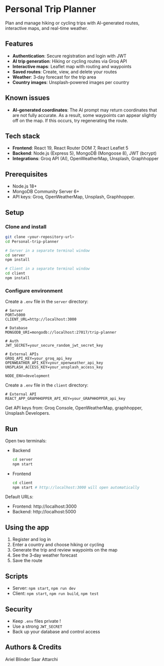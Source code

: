 # Personal Trip Planner

Plan and manage hiking or cycling trips with AI-generated routes, interactive maps, and real-time weather.

## Features

- **Authentication**: Secure registration and login with JWT
- **AI trip generation**: Hiking or cycling routes via Groq API
- **Interactive maps**: Leaflet map with routing and waypoints
- **Saved routes**: Create, view, and delete your routes
- **Weather**: 3‑day forecast for the trip area
- **Country images**: Unsplash-powered images per country

## Known issues

- **AI-generated coordinates**: The AI prompt may return coordinates that are not fully accurate. As a result, some waypoints can appear slightly off on the map. If this occurs, try regenerating the route.


## Tech stack

- **Frontend**: React 19, React Router DOM 7, React Leaflet 5
- **Backend**: Node.js (Express 5), MongoDB (Mongoose 8), JWT (bcrypt)
- **Integrations**: Groq API (AI), OpenWeatherMap, Unsplash, Graphhopper

## Prerequisites

- Node.js 18+
- MongoDB Community Server 6+
- API keys: Groq, OpenWeatherMap, Unsplash, Graphhopper.

## Setup

### Clone and install

```bash
git clone <your-repository-url>
cd Personal-trip-planner

# Server in a separate terminal window
cd server
npm install

# Client in a separate terminal window
cd client
npm install
```

### Configure environment

Create a `.env` file in the `server` directory:

```env
# Server
PORT=5000
CLIENT_URL=http://localhost:3000

# Database
MONGODB_URI=mongodb://localhost:27017/trip-planner

# Auth
JWT_SECRET=your_secure_random_jwt_secret_key

# External APIs
GROQ_API_KEY=your_groq_api_key
OPENWEATHER_API_KEY=your_openweather_api_key
UNSPLASH_ACCESS_KEY=your_unsplash_access_key

NODE_ENV=development
```

Create a `.env` file in the `client` directory:

```env
# External API
REACT_APP_GRAPHHOPPER_API_KEY=your_GRAPHHOPPER_api_key
```

Get API keys from: Groq Console, OpenWeatherMap, graphhopper, Unsplash Developers.

## Run

Open two terminals:

- Backend
  ```bash
  cd server
  npm start
  ```
- Frontend
  ```bash
  cd client
  npm start # http://localhost:3000 will open automatically
  ```

Default URLs:

- Frontend: http://localhost:3000
- Backend: http://localhost:5000

## Using the app

1. Register and log in
2. Enter a country and choose hiking or cycling
3. Generate the trip and review waypoints on the map
4. See the 3‑day weather forecast
5. Save the route


## Scripts

- Server: `npm start`, `npm run dev`
- Client: `npm start`, `npm run build`, `npm test`




## Security

- Keep `.env` files private !
- Use a strong `JWT_SECRET`
- Back up your database and control access

## Authors & Credits

Ariel Blinder
Saar Attarchi
